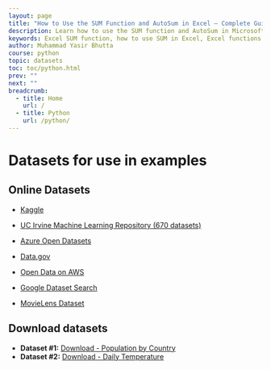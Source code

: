 ```yaml
---
layout: page
title: "How to Use the SUM Function and AutoSum in Excel – Complete Guide"
description: Learn how to use the SUM function and AutoSum in Microsoft Excel to quickly add values across cells, columns, or rows. Includes syntax, examples, and tips for efficient usage.
keywords: Excel SUM function, how to use SUM in Excel, Excel functions guide, Excel SUM formula, Excel add cells, Excel basics, Excel tutorials, Microsoft Excel functions, SUM formula examples
author: Muhammad Yasir Bhutta
course: python
topic: datasets
toc: toc/python.html
prev: ""
next: ""
breadcrumb:
  - title: Home
    url: /
  - title: Python
    url: /python/
---
```


# Datasets for use in examples

## Online Datasets

- [Kaggle](https://www.kaggle.com/datasets)
- [UC Irvine Machine Learning Repository (670 datasets)](https://archive.ics.uci.edu/) 
- [Azure Open Datasets](https://learn.microsoft.com/en-us/azure/open-datasets/dataset-catalog) 
- [Data.gov](https://data.gov/)
- [Open Data on AWS](https://aws.amazon.com/marketplace/search/results?trk=868d8747-614e-4d4d-9fb6-fd5ac02947a8&sc_channel=el&FULFILLMENT_OPTION_TYPE=DATA_EXCHANGE&CONTRACT_TYPE=OPEN_DATA_LICENSES&filters=FULFILLMENT_OPTION_TYPE%2CCONTRACT_TYPE)

- [Google Dataset Search](https://datasetsearch.research.google.com/)
- [MovieLens Dataset](https://grouplens.org/datasets/movielens/)

## Download datasets

- **Dataset #1:** [Download - Population by Country](ds1.csv)
- **Dataset #2:** [Download - Daily Temperature](ds2.csv)



